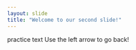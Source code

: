 ```yaml
---
layout: slide
title: "Welcome to our second slide!"
---
```

practice text
Use the left arrow to go back!
